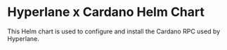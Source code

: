 # Hyperlane x Cardano Helm Chart
This Helm chart is used to configure and install the Cardano RPC used by Hyperlane.